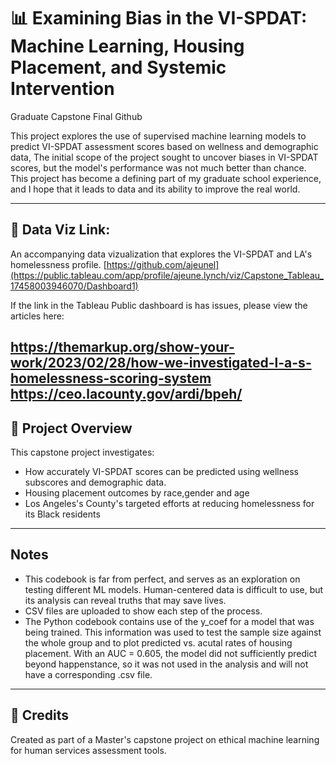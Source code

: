 
# 📊 Examining Bias in the VI-SPDAT: Machine Learning, Housing Placement, and Systemic Intervention
Graduate Capstone Final Github


This project explores the use of supervised machine learning models to predict VI-SPDAT assessment scores based on wellness and demographic data, The initial scope of the project sought to uncover biases in VI-SPDAT scores, but the model's performance was not much better than chance. This project has become a defining part of my graduate school experience, and I hope that it leads to data and its ability to improve the real world. 

---

## 📁 Data Viz Link:
An accompanying data vizualization that explores the VI-SPDAT and LA's homelessness profile. 
[https://github.com/ajeunel](https://public.tableau.com/app/profile/ajeune.lynch/viz/Capstone_Tableau_17458003946070/Dashboard1)

If the link in the Tableau Public dashboard is has issues, please view the articles here: 

https://themarkup.org/show-your-work/2023/02/28/how-we-investigated-l-a-s-homelessness-scoring-system
https://ceo.lacounty.gov/ardi/bpeh/
---

## 📌 Project Overview

This capstone project investigates:
- How accurately VI-SPDAT scores can be predicted using wellness subscores and demographic data.
- Housing placement outcomes by race,gender and age 
- Los Angeles's County's targeted efforts at reducing homelessness for its Black residents

---

## Notes
- This codebook is far from perfect, and serves as an exploration on testing different ML models. Human-centered data is difficult to use, but its analysis can reveal truths that may save lives.
- CSV files are uploaded to show each step of the process.
- The Python codebook contains use of the y_coef for a model that was being trained. This information was used to test the sample size against the whole group and to plot predicted vs. acutal rates of housing placement. With an AUC = 0.605, the model did not sufficiently predict beyond happenstance, so it was not used in the analysis and will not have a corresponding .csv file. 

---

## 💬 Credits

Created as part of a Master's capstone project on ethical machine learning for human services assessment tools.
